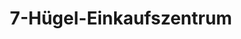 ---
title: "7-Hügel-Einkaufszentrum"
url: /kirchberg/7-huegel-einkaufszentrum/
shop: Einkaufszentrum
---